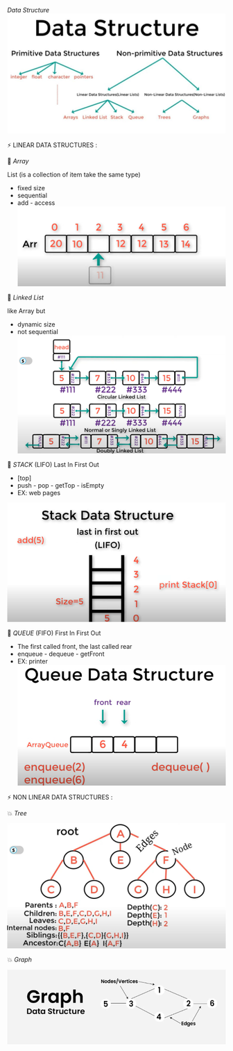 *Data Structure*
![data_structure](images/dataStracture2.jpeg)


⚡ LINEAR DATA STRUCTURES :

👾 *Array*

List (is a collection of item take the same type)
- fixed size 
- sequential
- add - access
![array](images/array1.png)


👾 *Linked List*

like Array but 
- dynamic size
- not sequential
![linked_list](images/linked_list.PNG)


👾 *STACK* (LIFO)
Last In First Out
- [top]
- push - pop - getTop - isEmpty
- EX: web pages

![stack](images/stack.png)


👾 *QUEUE* (FIFO)
First In First Out
- The first called front, the last called rear
- enqueue - dequeue - getFront
- EX: printer
![queue](images/queue.png)

⚡ NON LINEAR DATA STRUCTURES :

💥 *Tree*

![tree](images/tree.jpeg)

💥 *Graph*

![graph](images/graph.png)
